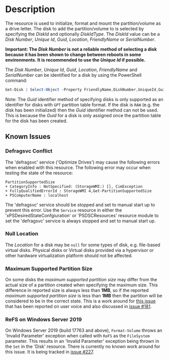 # Description

The resource is used to initialize, format and mount the partition/volume as a drive
letter.
The disk to add the partition/volume to is selected by specifying the _DiskId_ and
optionally _DiskIdType_.
The _DiskId_ value can be a _Disk Number_, _Unique Id_,  _Guid_, _Location_, _FriendlyName_ or _SerialNumber_.

**Important: The _Disk Number_ is not a reliable method of selecting a disk because
it has been shown to change between reboots in some environments.
It is recommended to use the _Unique Id_ if possible.**

The _Disk Number_, _Unique Id_, _Guid_, _Location_, _FriendlyName_ and _SerialNumber_ can be identified for a
disk by using the PowerShell command:

```powershell
Get-Disk | Select-Object -Property FriendlyName,DiskNumber,UniqueId,Guid,Location,SerialNumber
```

Note: The _Guid_ identifier method of specifying disks is only supported as an
identifier for disks with `GPT` partition table format. If the disk is `RAW`
(e.g. the disk has been initialized) then the _Guid_ identifier method can not
be used. This is because the _Guid_ for a disk is only assigned once the partition
table for the disk has been created.

## Known Issues

### Defragsvc Conflict

The 'defragsvc' service ('Optimize Drives') may cause the following errors when
enabled with this resource. The following error may occur when testing the state
of the resource:

```text
PartitionSupportedSize
+ CategoryInfo : NotSpecified: (StorageWMI:) [], CimException
+ FullyQualifiedErrorId : StorageWMI 4,Get-PartitionSupportedSize
+ PSComputerName : localhost
```

The 'defragsvc' service should be stopped and set to manual start up to prevent
this error. Use the `Service` resource in either the 'xPSDesiredStateConfgiuration'
or 'PSDSCResources' resource module to set the 'defragsvc' service is always
stopped and set to manual start up.

### Null Location

The _Location_ for a disk may be `null` for some types of disk,
e.g. file-based virtual disks. Physical disks or Virtual disks provided via a
hypervisor or other hardware virtualization platform should not be affected.

### Maximum Supported Partition Size

On some disks the _maximum supported partition size_ may differ from the actual
size of a partition created when specifying the maximum size. This difference
in reported size is always less than **1MB**, so if the reported _maximum supported
partition size_ is less than **1MB** then the partition will be considered to be
in the correct state. This is a work around for [this issue](https://windowsserver.uservoice.com/forums/301869-powershell/suggestions/36967870-get-partitionsupportedsize-and-msft-partition-clas)
that has been reported on user voice and also discussed in [issue #181](https://github.com/dsccommunity/StorageDsc/issues/181).

### ReFS on Windows Server 2019

On Windows Server 2019 (build 17763 and above), `Format-Volume` throws an
'Invalid Parameter' exception when called with `ReFS` as the `FileSystem`
parameter. This results in an 'Invalid Parameter' exception being thrown
in the `Set` in the 'Disk' resource.
There is currently no known work around for this issue. It is being tracked
in [issue #227](https://github.com/dsccommunity/StorageDsc/issues/227).
